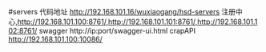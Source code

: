 #servers
代码地址 http://192.168.101.16/wuxiaogang/hsd-servers
注册中心,http://192.168.101.100:8761/,http://192.168.101.101:8761/,http://192.168.101.102:8761/
swagger http://ip:port/swagger-ui.html
crapAPI http://192.168.101.100:10086/
